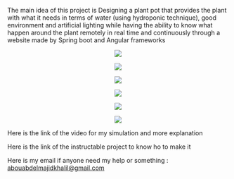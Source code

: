 The main idea of this project is Designing a plant pot that provides the plant with what it needs in terms of water (using hydroponic technique), good environment and artificial lighting while having the ability to know what happen around the plant remotely in real time and continuously through a website made by Spring boot and Angular frameworks

<p align="center">
  <img src="/01.png">
</p>
<p align="center">
  <img src="/02.png">
</p>
<p align="center">
  <img src="/03.png">
</p>
<p align="center">
  <img src="/04.png">
</p>
<p align="center">
  <img src="/05.png">
</p>
<p align="center">
  <img src="/06.png">
</p>

Here is the link of the video for my simulation and more explanation

Here is the link of the instructable project to know ho to make it

Here is my email if anyone need my help or something : 
abouabdelmajidkhalil@gmail.com

